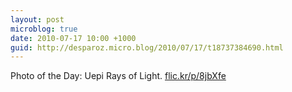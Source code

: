 ```yaml
---
layout: post
microblog: true
date: 2010-07-17 10:00 +1000
guid: http://desparoz.micro.blog/2010/07/17/t18737384690.html
---
```

Photo of the Day: Uepi Rays of Light.  [flic.kr/p/8jbXfe](http://flic.kr/p/8jbXfe)
